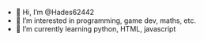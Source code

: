 - 👋 Hi, I’m @Hades62442
- 👀 I’m interested in programming, game dev, maths, etc.
- 🌱 I’m currently learning python, HTML, javascript

<!---
Hades62442/Hades62442 is a ✨ special ✨ repository because its `README.md` (this file) appears on your GitHub profile.
You can click the Preview link to take a look at your changes.
--->
